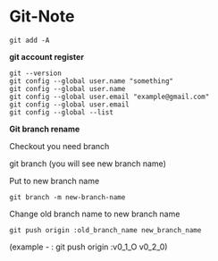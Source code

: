 # Git-Note

    git add -A



**git account register**

    git --version
    git config --global user.name "something"
    git config --global user.name
    git config --global user.email "example@gmail.com"
    git config --global user.email
    git config --global --list


**Git branch rename**

<p> Checkout you need branch   </p>

<p> git branch (you will see new branch name) </p>

<p> Put to new branch name   </p>

`git branch -m new-branch-name`

<p> Change old branch name to new branch name   </p>

`git push origin :old_branch_name new_branch_name`

<p> (example - : git push origin :v0_1_O v0_2_0)  </p>
